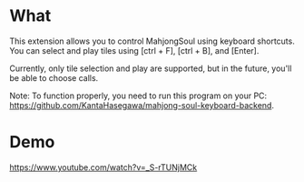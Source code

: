 # What
This extension allows you to control MahjongSoul using keyboard shortcuts. You can select and play tiles using [ctrl + F], [ctrl + B], and [Enter].

Currently, only tile selection and play are supported, but in the future, you'll be able to choose calls.

Note: To function properly, you need to run this program on your PC: https://github.com/KantaHasegawa/mahjong-soul-keyboard-backend.

# Demo
https://www.youtube.com/watch?v=_S-rTUNjMCk

